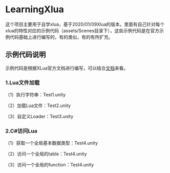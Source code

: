 # LearningXlua

这个项目主要用于自学xlua，基于2020/01/09Xlua的版本。里面有自己针对每个xlua的特性对应的示例代码（assets/Scenes目录下），这些示例代码是在官方示例代码基础上进行编写的，有的类似，有的有所扩充。

## 示例代码说明

示例代码是根据XLua官方文档进行编写，可以结合[文档](https://github.com/Tencent/xLua/blob/master/Assets/XLua/Doc/XLua教程.md)来看。

### 1.Lua文件加载

（1）执行字符串：Test1.unity

（2）加载Lua文件：Test2.unity

（3）自定义Loader：Test3.unity

### 2.C#访问Lua

（1）获取一个全局基本数据类型：Test4.unity

（2）访问一个全局的table：Test4.unity

（3）访问一个全局的function：Test4.unity



